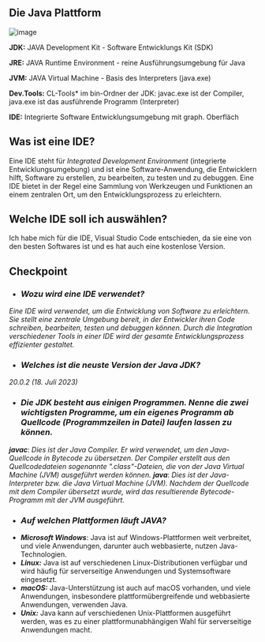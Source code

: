 ## Die Java Plattform

![image](https://github.com/Sladji10/SladjanMiljkovic_Dossier_M319/assets/151041603/cdd26741-852f-48f7-ad04-39ebc78abddf)

**JDK:** JAVA Development Kit - Software Entwicklungs Kit (SDK)

**JRE:** JAVA Runtime Environment - reine Ausführungsumgebung für Java 

**JVM:** JAVA Virtual Machine - Basis des Interpreters (java.exe) 

**Dev.Tools:** CL-Tools* im bin-Ordner der JDK:
javac.exe ist der Compiler, java.exe ist das ausführende Programm (Interpreter)

**IDE:** Integrierte Software Entwicklungsumgebung mit graph. Oberfläch


## Was ist eine IDE?

Eine IDE steht für *Integrated Development Environment* (integrierte Entwicklungsumgebung) und ist eine Software-Anwendung, die Entwicklern hilft, Software zu erstellen, zu bearbeiten, zu testen und zu debuggen. Eine IDE bietet in der Regel eine Sammlung von Werkzeugen und Funktionen an einem zentralen Ort, um den Entwicklungsprozess zu erleichtern.

## Welche IDE soll ich auswählen?

Ich habe mich für die IDE, Visual Studio Code entschieden, da sie eine von den besten Softwares ist und es hat auch eine kostenlose Version.

## Checkpoint

- ### ***Wozu wird eine IDE verwendet?***
*Eine IDE wird verwendet, um die Entwicklung von Software zu erleichtern. Sie stellt eine zentrale Umgebung bereit, in der Entwickler ihren Code schreiben, bearbeiten, testen und debuggen können. Durch die Integration verschiedener Tools in einer IDE wird der gesamte Entwicklungsprozess effizienter gestaltet.*
- ### ***Welches ist die neuste Version der Java JDK?***
*20.0.2 (18. Juli 2023)*
- ### ***Die JDK besteht aus einigen Programmen. Nenne die zwei wichtigsten Programme, um ein eigenes Programm ab Quellcode (Programmzeilen in Datei) laufen lassen zu können.***
***javac***: *Dies ist der Java Compiler. Er wird verwendet, um den Java-Quellcode in Bytecode zu übersetzen. Der Compiler erstellt aus den Quellcodedateien sogenannte ".class"-Dateien, die von der Java Virtual Machine (JVM) ausgeführt werden können.* ***java***: *Dies ist der Java-Interpreter bzw. die Java Virtual Machine (JVM). Nachdem der Quellcode mit dem Compiler übersetzt wurde, wird das resultierende Bytecode-Programm mit der JVM ausgeführt.*
- ### ***Auf welchen Plattformen läuft JAVA?***
- ***Microsoft Windows***: Java ist auf Windows-Plattformen weit verbreitet, und viele Anwendungen, darunter auch webbasierte, nutzen Java-Technologien.
- ***Linux:*** Java ist auf verschiedenen Linux-Distributionen verfügbar und wird häufig für serverseitige Anwendungen und Systemsoftware eingesetzt.
- ***macOS:*** Java-Unterstützung ist auch auf macOS vorhanden, und viele Anwendungen, insbesondere plattformübergreifende und webbasierte Anwendungen, verwenden Java.
- ***Unix:*** Java kann auf verschiedenen Unix-Plattformen ausgeführt werden, was es zu einer plattformunabhängigen Wahl für serverseitige Anwendungen macht.

